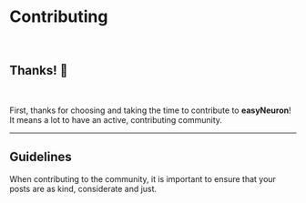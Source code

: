 # Contributing
<br/>

## **Thanks!** 🎉
<br/>

First, thanks for choosing and taking the time to contribute to **easyNeuron**! It means a lot to have an active, contributing
community.
<br/>

---

## Guidelines

When contributing to the community, it is important to ensure that your
posts are as kind, considerate and just.